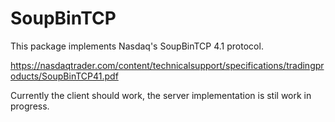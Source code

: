 # SoupBinTCP

This package implements Nasdaq's SoupBinTCP 4.1 protocol.

https://nasdaqtrader.com/content/technicalsupport/specifications/tradingproducts/SoupBinTCP41.pdf

Currently the client should work, the server implementation is stil work in progress.
